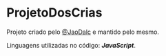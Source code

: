 # ProjetoDosCrias

Projeto criado pelo [@JaoDalc](https://github.com/JaoDalc) e mantido pelo mesmo.

Linguagens utilizadas no código: ___JavaScript___.
